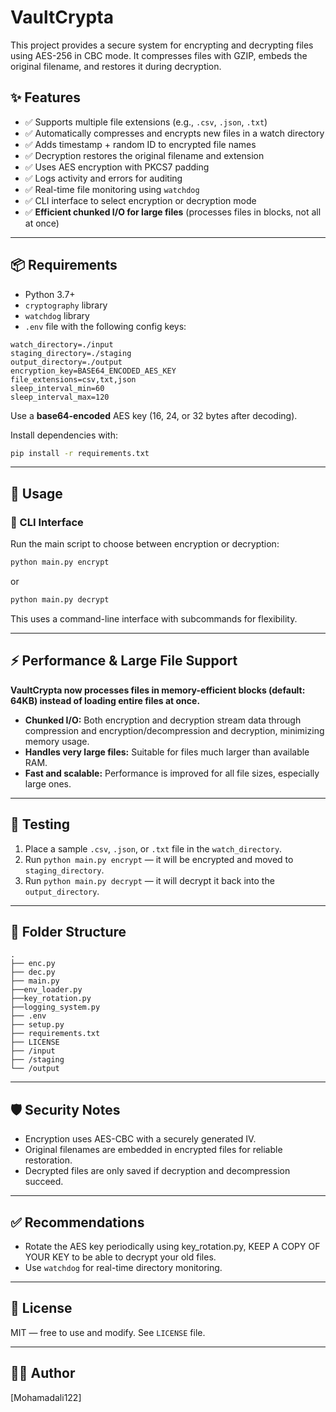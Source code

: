 #  VaultCrypta

This project provides a secure system for encrypting and decrypting files using AES-256 in CBC mode. It compresses files with GZIP, embeds the original filename, and restores it during decryption.

## ✨ Features

- ✅ Supports multiple file extensions (e.g., `.csv`, `.json`, `.txt`)
- ✅ Automatically compresses and encrypts new files in a watch directory
- ✅ Adds timestamp + random ID to encrypted file names
- ✅ Decryption restores the original filename and extension
- ✅ Uses AES encryption with PKCS7 padding
- ✅ Logs activity and errors for auditing
- ✅ Real-time file monitoring using `watchdog`
- ✅ CLI interface to select encryption or decryption mode
- ✅ **Efficient chunked I/O for large files** (processes files in blocks, not all at once)

---

## 📦 Requirements

- Python 3.7+
- `cryptography` library
- `watchdog` library
- `.env` file with the following config keys:

```env
watch_directory=./input
staging_directory=./staging
output_directory=./output
encryption_key=BASE64_ENCODED_AES_KEY
file_extensions=csv,txt,json
sleep_interval_min=60
sleep_interval_max=120
```

Use a **base64-encoded** AES key (16, 24, or 32 bytes after decoding).

Install dependencies with:

```bash
pip install -r requirements.txt
```

---

## 🚀 Usage

### 🧭 CLI Interface

Run the main script to choose between encryption or decryption:

```bash
python main.py encrypt
```

or

```bash
python main.py decrypt
```

This uses a command-line interface with subcommands for flexibility.

---

## ⚡ Performance & Large File Support

**VaultCrypta now processes files in memory-efficient blocks (default: 64KB) instead of loading entire files at once.**

- **Chunked I/O:** Both encryption and decryption stream data through compression and encryption/decompression and decryption, minimizing memory usage.
- **Handles very large files:** Suitable for files much larger than available RAM.
- **Fast and scalable:** Performance is improved for all file sizes, especially large ones.

---

## 🧪 Testing

1. Place a sample `.csv`, `.json`, or `.txt` file in the `watch_directory`.
2. Run `python main.py encrypt` — it will be encrypted and moved to `staging_directory`.
3. Run `python main.py decrypt` — it will decrypt it back into the `output_directory`.

---

## 📁 Folder Structure

```
.
├── enc.py
├── dec.py
├── main.py
├──env_loader.py
├──key_rotation.py
├──logging_system.py
├── .env
├── setup.py
├── requirements.txt
├── LICENSE
├── /input
├── /staging
└── /output
```

---

## 🛡️ Security Notes

- Encryption uses AES-CBC with a securely generated IV.
- Original filenames are embedded in encrypted files for reliable restoration.
- Decrypted files are only saved if decryption and decompression succeed.

---

## ✅ Recommendations

-  Rotate the AES key periodically using key_rotation.py, KEEP A COPY OF YOUR KEY to be able to decrypt your old files.
-  Use `watchdog` for real-time directory monitoring.

---

## 📃 License

MIT — free to use and modify. See `LICENSE` file.

---

## 👨‍💻 Author

[Mohamadali122]

